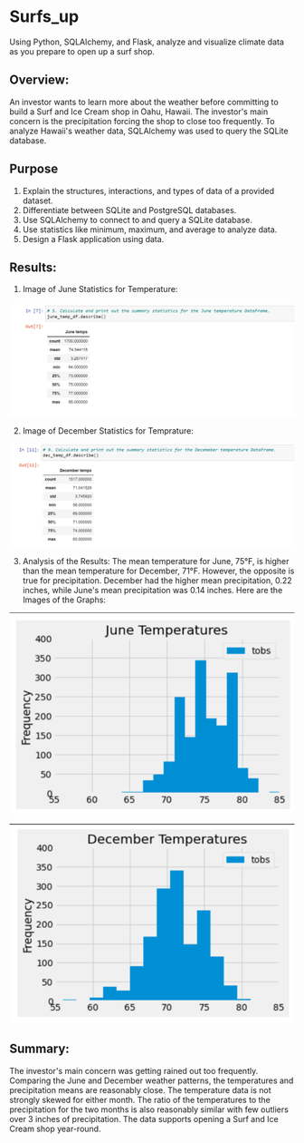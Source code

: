 # Surfs_up
Using Python, SQLAlchemy, and Flask, analyze and visualize climate data as you prepare to open up a surf shop.

## Overview:
An investor wants to learn more about the weather before committing to build a Surf and Ice Cream shop in Oahu, Hawaii.  The investor's main concern is the precipitation forcing the shop to close too frequently.  To analyze Hawaii's weather data, SQLAlchemy was used to query the SQLite database. 

## Purpose
1. Explain the structures, interactions, and types of data of a provided dataset.
2. Differentiate between SQLite and PostgreSQL databases.
3. Use SQLAlchemy to connect to and query a SQLite database.
4. Use statistics like minimum, maximum, and average to analyze data.
5. Design a Flask application using data.

## Results:

1. Image of June Statistics for Temperature:

![June_temps](https://github.com/nayanbarhate/Surfs_up/blob/main/Resources/June_temps.png)

2. Image of December Statistics for Temprature:

![Dec_temps](https://github.com/nayanbarhate/Surfs_up/blob/main/Resources/Dec_temps.png)

3. Analysis of the Results:
The mean temperature for June, 75°F, is higher than the mean temperature for December, 71°F. However, the opposite is true for precipitation. December had the higher mean precipitation, 0.22 inches, while June's mean precipitation was 0.14 inches.
Here are the Images of the Graphs:

![June_graph_temp](https://github.com/nayanbarhate/Surfs_up/blob/main/Resources/June_graph_temp.png)

![Dec_graph_temp](https://github.com/nayanbarhate/Surfs_up/blob/main/Resources/Dec_graph_temp.png)

## Summary:
The investor's main concern was getting rained out too frequently.  Comparing the June and December weather patterns, the temperatures and precipitation means are reasonably close.  The temperature data is not strongly skewed for either month.  The ratio of the temperatures to the precipitation for the two months is also reasonably similar with few outliers over 3 inches of precipitation.  The data supports opening a Surf and Ice Cream shop year-round.



